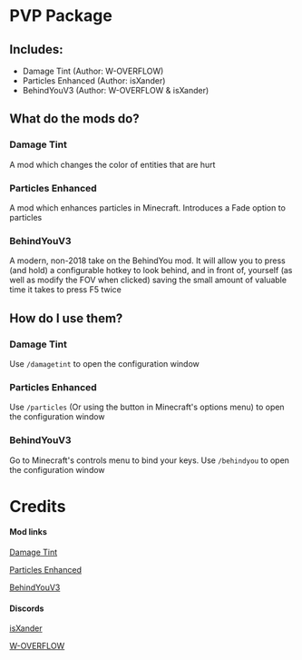 # PVP Package

## Includes:

-   Damage Tint (Author: W-OVERFLOW)
-   Particles Enhanced (Author: isXander)
-   BehindYouV3 (Author: W-OVERFLOW & isXander)

## What do the mods do?

### Damage Tint

A mod which changes the color of entities that are hurt

### Particles Enhanced

A mod which enhances particles in Minecraft. Introduces a Fade option to particles

### BehindYouV3

A modern, non-2018 take on the BehindYou mod. It will allow you to press (and hold) a configurable hotkey to look behind, and in front of, yourself (as well as modify the FOV when clicked) saving the small amount of valuable time it takes to press F5 twice

## How do I use them?

### Damage Tint

Use `/damagetint` to open the configuration window

### Particles Enhanced

Use `/particles` (Or using the button in Minecraft's options menu) to open the configuration window

### BehindYouV3

Go to Minecraft's controls menu to bind your keys. Use `/behindyou` to open the configuration window

# Credits

#### Mod links

[Damage Tint](https://github.com/W-OVERFLOW/DamageTint)

[Particles Enhanced](https://modrinth.com/mod/particlesenhanced)

[BehindYouV3](https://github.com/W-OVERFLOW/BehindYouV3)

#### Discords

[isXander](https://discord.gg/AJv5ZnNT8q)

[W-OVERFLOW](https://discord.gg/polyfrost)
